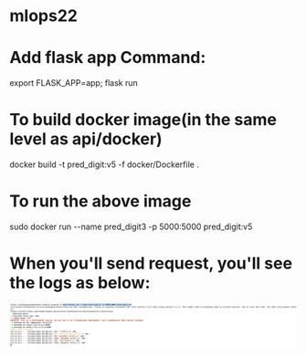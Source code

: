# mlops22

# Add flask app Command:

export FLASK_APP=app; flask run

# To build docker image(in the same level as api/docker)
docker build -t pred_digit:v5 -f docker/Dockerfile .

# To run the above image
sudo docker run --name pred_digit3 -p 5000:5000 pred_digit:v5

# When you'll send request, you'll see the logs as below:
![Alt text](server_logs.png?raw=true "Server Logs")
